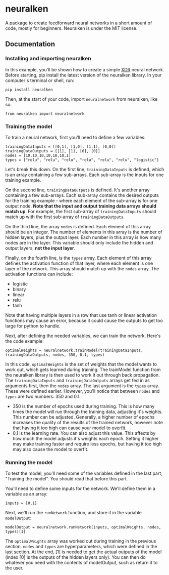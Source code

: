 # neuralken
A package to create feedforward neural networks in a short amount of code, mostly for beginners. Neuralken is under the MIT license.

## Documentation
### Installing and importing neuralken
In this example, you'll be shown how to create a simple [XOR](https://en.wikipedia.org/wiki/XOR_gate) neural network.
Before starting, pip install the latest version of the neuralken library. In your computer's terminal or shell, run:
```
pip install neuralken
```
Then, at the start of your code, import `neuralnetwork` from neuralken, like so:
```
from neuralken import neuralnetwork
```
### Training the model
To train a neural network, first you'll need to define a few variables:
```
trainingDataInputs = [[0,1], [1,0], [1,1], [0,0]]
trainingDataOutputs = [[1], [1], [0], [0]]
nodes = [10,10,10,10,10,10,1]
types = ["relu", "relu", "relu", "relu", "relu", "relu", "logistic"]
```
Let's break this down. On the first line, `trainingDataInputs` is defined, which is an array containing a few sub-arrays. Each sub-array is the inputs for one training example. 

On the second line, `trainingDataOutputs` is defined. It's another array containing a few sub-arrays. Each sub-array contains the desired outputs for the training example - where each element of the sub-array is for one output node. **Note that the input and output training data arrays should match up**. For example, the first sub-array of `trainingDataInputs` should match up with the first sub-array of `trainingDataOutputs`.

On the third line, the array `nodes` is defined. Each element of this array should be an integer. The number of elements in this array is the number of hidden layers, plus the output layer. Each number in this array is how many nodes are in the layer. This variable should only include the hidden and output layers, **not the input layer**.

Finally, on the fourth line, is the `types` array. Each element of this array defines the activation function of that layer, where each element is one layer of the network. This array should match up with the `nodes` array. The activation functions can include:
+ logistic
+ binary
+ linear
+ relu
+ tanh

Note that having multiple layers in a row that use tanh or linear activation functions may cause an error, because it could cause the outputs to get too large for python to handle.

Next, after defining the needed variables, we can train the network. Here's the code example:
```
optimalWeights = neuralnetwork.trainModel(trainingDataInputs, trainingDataOutputs, nodes, 350, 0.1, types)
```
In this code, `optimalWeights` is the set of weights that the model wants to work out, which gets learned during training. The trainModel function from the neuralken library is then used to work it out through back propagation. The `trainingDataInputs` and `trainingDataOutputs` arrays get fed in as arguments first, then the `nodes` array. The last argument is the `types` array. These were defined earlier. However, you'll notice that between `nodes` and `types` are two numbers: 350 and 0.1. 
+ 350 is the number of epochs used during training. This is how many times the model will run through the training data, adjusting it's weights. This number can be adjusted. Generally, a higher number of epochs increases the quality of the results of the trained network, however note that having it too high can cause your model to [overfit](https://en.wikipedia.org/wiki/Overfitting).
+ 0.1 is the learning rate. You can also adjust this value. This affects by how much the model adjusts it's weights each epoch. Setting it higher may make training faster and require less epochs, but having it too high may also cause the model to overfit.
### Running the model
To test the model, you'll need some of the variables defined in the last part, "Training the model". You should read that before this part.

You'll need to define some inputs for the network. We'll define them in a variable as an array:
```
inputs = [0,1]
```
Next, we'll run the `runNetwork` function, and store it in the variable `modelOutput`:
```
modelOutput = neuralnetwork.runNetwork(inputs, optimalWeights, nodes, types)[1]
```
The `optimalWeights` array was worked out during training in the previous section. `nodes` and `types` are hyperparameters, which were defined in the last section. At the end, [1] is needed to get the actual outputs of the model (index [0] is the outputs of the hidden layers only). You can then do whatever you need with the contents of modelOutput, such as return it to the user.
